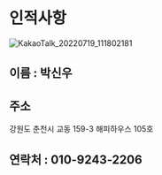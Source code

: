 # 인적사항
![KakaoTalk_20220719_111802181](https://user-images.githubusercontent.com/43162532/198289758-966b1759-77f7-4059-99a0-0fba35fa0573.jpg)
## 이름 : 박신우
## 주소
강원도 춘천시 교동 159-3 해피하우스 105호
## 연락처 : 010-9243-2206
